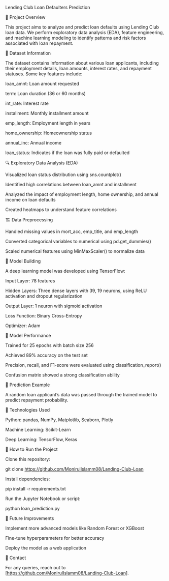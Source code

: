 Lending Club Loan Defaulters Prediction

📌 Project Overview

This project aims to analyze and predict loan defaults using Lending Club loan data. We perform exploratory data analysis (EDA), feature engineering, and machine learning modeling to identify patterns and risk factors associated with loan repayment.

📂 Dataset Information

The dataset contains information about various loan applicants, including their employment details, loan amounts, interest rates, and repayment statuses. Some key features include:

loan_amnt: Loan amount requested

term: Loan duration (36 or 60 months)

int_rate: Interest rate

installment: Monthly installment amount

emp_length: Employment length in years

home_ownership: Homeownership status

annual_inc: Annual income

loan_status: Indicates if the loan was fully paid or defaulted

🔍 Exploratory Data Analysis (EDA)

Visualized loan status distribution using sns.countplot()

Identified high correlations between loan_amnt and installment

Analyzed the impact of employment length, home ownership, and annual income on loan defaults

Created heatmaps to understand feature correlations

🏗 Data Preprocessing

Handled missing values in mort_acc, emp_title, and emp_length

Converted categorical variables to numerical using pd.get_dummies()

Scaled numerical features using MinMaxScaler() to normalize data

🤖 Model Building

A deep learning model was developed using TensorFlow:

Input Layer: 78 features

Hidden Layers: Three dense layers with 39, 19 neurons, using ReLU activation and dropout regularization

Output Layer: 1 neuron with sigmoid activation

Loss Function: Binary Cross-Entropy

Optimizer: Adam

🎯 Model Performance

Trained for 25 epochs with batch size 256

Achieved 89% accuracy on the test set

Precision, recall, and F1-score were evaluated using classification_report()

Confusion matrix showed a strong classification ability

🔮 Prediction Example

A random loan applicant’s data was passed through the trained model to predict repayment probability.

🚀 Technologies Used

Python: pandas, NumPy, Matplotlib, Seaborn, Plotly

Machine Learning: Scikit-Learn

Deep Learning: TensorFlow, Keras

📝 How to Run the Project

Clone this repository:

git clone https://github.com/MonirulIslamm08/Landing-Club-Loan

Install dependencies:

pip install -r requirements.txt

Run the Jupyter Notebook or script:

python loan_prediction.py

📌 Future Improvements

Implement more advanced models like Random Forest or XGBoost

Fine-tune hyperparameters for better accuracy

Deploy the model as a web application

📧 Contact

For any queries, reach out to [https://github.com/MonirulIslamm08/Landing-Club-Loan].
